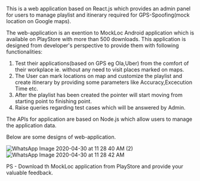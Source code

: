 This is a web application based on React.js which provides an admin panel for users to manage playlist and itinerary required for GPS-Spoofing(mock location on Google maps).

The web-application is an exention to MockLoc Android application which is available on PlayStore with more than 500 downloads. This application is designed from developer's perspective to provide them with following functionalities:

1. Test their applications(based on GPS eg Ola,Uber) from the comfort of their workplace ie. without any need to visit places marked on maps. 
2. The User can mark locations on map and customize the playlist and create itinerary by providing some parameters like Accuracy,Excecution Time etc.
3. After the playlist has been created the pointer will start moving from starting point to finishing point.
4. Raise queries regarding test cases which will be answered by Admin.

The APIs for application are based on Node.js which allow users to manage the application data.

Below are some designs of web-application.

![WhatsApp Image 2020-04-30 at 11 28 40 AM (2)](https://user-images.githubusercontent.com/51164334/113882937-584ceb00-97db-11eb-947e-162b6905bbae.jpeg)
![WhatsApp Image 2020-04-30 at 11 28 42 AM](https://user-images.githubusercontent.com/51164334/113882940-5a16ae80-97db-11eb-90e9-5562c789479c.jpeg)

PS - Download th MockLoc application from PlayStore and provide your valuable feedback.
